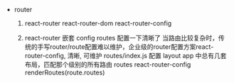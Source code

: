 - router
    1. react-router
    react-router-dom
        react-router-config

    2. react-router 嵌套
    config routes 配置一下清晰了
    当路由比较复杂时，传统的手写router/route配置难以维护，企业级的router配置方案react-router-config, 清晰, 可维护 routes/index.js 配置
    layout app 中总有几套布局，匹配那个级别的所有路由
    routes react-router-config renderRoutes(route.routes)
